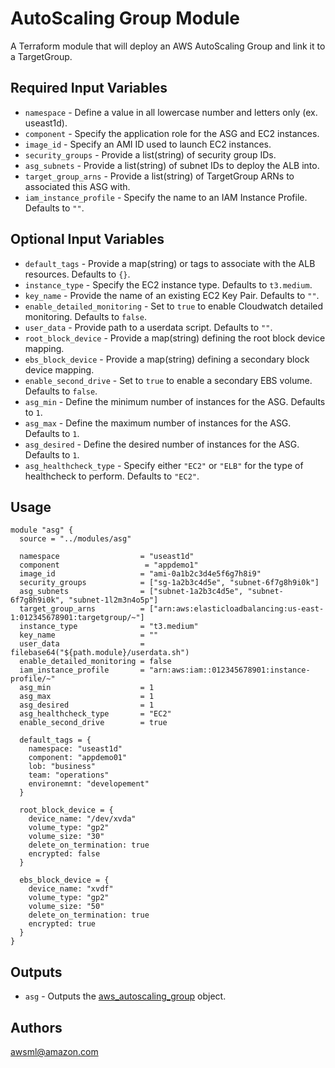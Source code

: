 AutoScaling Group Module
===========

A Terraform module that will deploy an AWS AutoScaling Group and link it to a TargetGroup.

Required Input Variables
----------------------

- `namespace` - Define a value in all lowercase number and letters only (ex. useast1d).
- `component` - Specify the application role for the ASG and EC2 instances.
- `image_id` - Specify an AMI ID used to launch EC2 instances.
- `security_groups` - Provide a list(string) of security group IDs.
- `asg_subnets` - Provide a list(string) of subnet IDs to deploy the ALB into.
- `target_group_arns` - Provide a list(string) of TargetGroup ARNs to associated this ASG with.
- `iam_instance_profile` - Specify the name to an IAM Instance Profile. Defaults to `""`.

Optional Input Variables
----------------------

- `default_tags` - Provide a map(string) or tags to associate with the ALB resources. Defaults to `{}`.
- `instance_type` - Specify the EC2 instance type. Defaults to `t3.medium`.
- `key_name` - Provide the name of an existing EC2 Key Pair. Defaults to `""`.
- `enable_detailed_monitoring` - Set to `true` to enable Cloudwatch detailed monitoring. Defaults to `false`.
- `user_data` - Provide path to a userdata script. Defaults to `""`.
- `root_block_device` - Provide a map(string) defining the root block device mapping.
- `ebs_block_device` - Provide a map(string) defining a secondary block device mapping.
- `enable_second_drive` - Set to `true` to enable a secondary EBS volume. Defaults to `false`.
- `asg_min` - Define the minimum number of instances for the ASG. Defaults to `1`.
- `asg_max` - Define the maximum number of instances for the ASG. Defaults to `1`.
- `asg_desired` - Define the desired number of instances for the ASG. Defaults to `1`.
- `asg_healthcheck_type` - Specify either `"EC2"` or `"ELB"` for the type of healthcheck to perform.  Defaults to `"EC2"`.

Usage
-----

```hcl
module "asg" {
  source = "../modules/asg"

  namespace                  = "useast1d"
  component                   = "appdemo1"
  image_id                   = "ami-0a1b2c3d4e5f6g7h8i9"
  security_groups            = ["sg-1a2b3c4d5e", "subnet-6f7g8h9i0k"]
  asg_subnets                = ["subnet-1a2b3c4d5e", "subnet-6f7g8h9i0k", "subnet-1l2m3n4o5p"]
  target_group_arns          = ["arn:aws:elasticloadbalancing:us-east-1:012345678901:targetgroup/~"]
  instance_type              = "t3.medium"
  key_name                   = ""
  user_data                  = filebase64("${path.module}/userdata.sh")
  enable_detailed_monitoring = false
  iam_instance_profile       = "arn:aws:iam::012345678901:instance-profile/~"
  asg_min                    = 1
  asg_max                    = 1
  asg_desired                = 1
  asg_healthcheck_type       = "EC2"
  enable_second_drive        = true

  default_tags = {
    namespace: "useast1d"
    component: "appdemo01"
    lob: "business"
    team: "operations"
    environemnt: "developement"
  }

  root_block_device = {
    device_name: "/dev/xvda"
    volume_type: "gp2"
    volume_size: "30"
    delete_on_termination: true
    encrypted: false
  }

  ebs_block_device = {
    device_name: "xvdf"
    volume_type: "gp2"
    volume_size: "50"
    delete_on_termination: true
    encrypted: true
  }
}
```

Outputs
----------------------

- `asg` - Outputs the [aws_autoscaling_group](https://registry.terraform.io/providers/hashicorp/aws/latest/docs/resources/autoscaling_group) object.

Authors
----------------------

awsml@amazon.com
